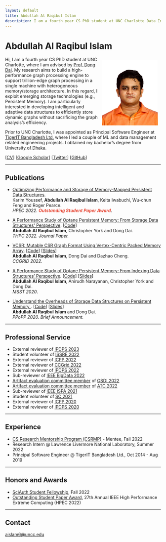 ```yaml
---
layout: default
title: Abdullah Al Raqibul Islam
description: I am a fourth year CS PhD student at UNC Charlotte Data Intelligence Research (DIR) Lab, where I am advised by Prof. Dong Dai. My research aims to build a high-performance graph processing engine to support trillion-edge graph processing in a single machine with heterogeneous memory/storage architecture.
---
```


# Abdullah Al Raqibul Islam
<img src="/static/raqib.jpg" alt="Raqib" style="width: 180px; height: 212px; float: right; margin: 10px"/>
<!-- ![Raqib](/static/raqib.jpg) -->

Hi, I am a fourth year CS PhD student at UNC Charlotte, where I am advised by [Prof. Dong Dai](https://daidong.github.io).
My research aims to build a high-performance graph processing engine to support trillion-edge graph processing in a single machine with heterogeneous memory/storage architecture. In this regard, I exploit emerging storage technologies (e.g., Persistent Memory). I am particularly interested in developing intelligent and adaptive data structures to efficiently store dynamic graphs without sacrificing the graph analysis’s efficiency.

Prior to UNC Charlotte, I was appointed as Principal Software Engineer at [TigerIT Bangladesh Ltd.](https://www.tigerit.com) where I led a couple of ML and data management related engineering projects. I obtained my bachelor’s degree from [University of Dhaka](https://www.cse.du.ac.bd).

[[CV](/cv.pdf)] [[Google Scholar](https://scholar.google.com/citations?hl=en&user=H8zsAR8AAAAJ&view_op=list_works&sortby=pubdate)] [[Twitter](https://twitter.com/AbdullahRaqibul)] [[GitHub](https://github.com/biqar)]

---

## Publications

- [Optimizing Performance and Storage of Memory-Mapped Persistent Data Structures](https://ieeexplore.ieee.org/stamp/stamp.jsp?tp=&arnumber=9926392). <br>
Karim Youssef, **Abdullah Al Raqibul Islam**, Keita Iwabuchi, Wu-chun Feng and Roger Pearce. <br>
*HPEC 2022*. *<strong><i style="color:#e74d3c">Outstanding Student Paper Award</i></strong>*.

- [A Performance Study of Optane Persistent Memory: From Storage Data Structures' Perspective](https://rdcu.be/cWgD4). [[Code](https://github.com/DIR-LAB/ycsb-storedsbench)] <br>
**Abdullah Al Raqibul Islam**, Christopher York and Dong Dai. <br>
*THPC 2022. Journal Paper.*

- [VCSR: Mutable CSR Graph Format Using Vertex-Centric Packed Memory Array](https://webpages.charlotte.edu/ddai/papers/dong-ccgrid-22.pdf). [[Code](https://github.com/DIR-LAB/VCSR)] [[Slides](https://webpages.charlotte.edu/ddai/papers/ccgrid22_vcsr_raqib.pdf)]<br>
**Abdullah Al Raqibul Islam**, Dong Dai and Dazhao Cheng. <br>
*CCGRID 2022*.

- [A Performance Study of Optane Persistent Memory: From Indexing Data Structures’ Perspective](https://webpages.charlotte.edu/ddai/papers/MSST20_Pmem_CameraReady.pdf). [[Code](https://github.com/DIR-LAB/ycsb-storedsbench)] [[Slides](https://biqar.github.io/#)]<br>
**Abdullah Al Raqibul Islam**, Anirudh Narayanan, Christopher York and Dong Dai. <br>
*MSST 2020*.

- [Understand the Overheads of Storage Data Structures on Persistent Memory ](https://webpages.charlotte.edu/ddai/papers/Understand_PMEM_Overheads.pdf). [[Code](https://github.com/DIR-LAB/ycsb-storedsbench)] [[Slides](https://webpages.charlotte.edu/ddai/papers/ppopp-2020.pptx)]<br>
**Abdullah Al Raqibul Islam** and Dong Dai. <br>
*PPoPP 2020. Brief Announcement.*

---

## Professional Service

- External reviewer of [IPDPS 2023](https://www.ipdps.org/ipdps2023/2023-.html)
- Student volunteer of [ISSRE 2022](https://issre2022.github.io)
- External reviewer of [ICPP 2022](https://icpp22.gitlabpages.inria.fr)
- External reviewer of [CCGrid 2022](https://fcrlab.unime.it/ccgrid22/)
- External reviewer of [IPDPS 2022](https://www.ipdps.org/ipdps2022/index.html)
- Sub-reviewer of [IEEE BigData 2022](http://bigdataieee.org/BigData2022/)
- [Artifact evaluation committee member](https://osdi22ae.usenix.hotcrp.com/users/pc) of [OSDI 2022](https://www.usenix.org/conference/osdi22)
- [Artifact evaluation committee member](https://atc22ae.usenix.hotcrp.com/users/pc) of [ATC 2022](https://www.usenix.org/conference/atc22)
- Sub-reviewer of [IEEE ISPA 2021](http://www.cloud-conf.net/ispa2021/)
- Student volunteer of [SC 2021](https://sc21.supercomputing.org)
- External reviewer of [ICPP 2020](https://jnamaral.github.io/icpp20/)
- External reviewer of [IPDPS 2020](https://www.ipdps.org/ipdps2020/index.html)

---

## Experience

- [CS Research Mentorship Program (CSRMP)](https://research.google/outreach/csrmp/) - Mentee, Fall 2022
- Research Intern @ Lawrence Livermore National Laboratory, Summer 2022
- Principal Software Engineer @ TigerIT Bangladesh Ltd., Oct 2014 - Aug 2019

___

## Honors and Awards
- [SciAuth Student Fellowship](https://sciauth.org/fellows/), Fall 2022 
- [Outstanding Student Paper Award](https://ieee-hpec.org/index.php/ieee-hpec-2022-prelim-agenda/), 27th Annual IEEE High Performance Extreme Computing (HPEC 2022)

___

## Contact

aislam6@uncc.edu
